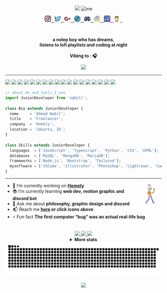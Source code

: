 <div align="center">

<br>

<img src="https://readme-typing-svg.herokuapp.com?color=%23414141&size=250&duration=5000&center=true&width=5000&height=500&lines=Hello+<guys/>!;I'm+nqbill" />
<img src="https://github.com/nqbill/nqbill/blob/main/src/img/me.gif" width="250px" height = "250px" alt="me" />

<a href="https://www.instagram.com/biilll.e"> <img width="20px" height="20px" src="https://github.com/nqbill/nqbill/blob/main/src/icon/instagram.png" alt="instagram" /> &nbsp;
<a href="https://twitter.com/nqbill"> <img width="20px" height="20px" src="https://github.com/nqbill/nqbill/blob/main/src/icon/twitter.png" alt="twitter" /> &nbsp;
<a href="mailto:foooeadonly@gmail.com"> <img width="20px" height="20px" src="https://github.com/nqbill/nqbill/blob/main/src/icon/google-plus.png" alt="gmail" /> &nbsp;
<a href="https://t.me/nqbill"> <img width="20px" height="20px" src="https://github.com/nqbill/nqbill/blob/main/src/icon/telegram.png" alt="telegram" /> &nbsp;
<a href="https://discord.gg/EcqDBw7PbB"> <img width="20px" height="20px" src="https://github.com/nqbill/nqbill/blob/main/src/icon/discord.png" alt="discord" /> &nbsp;
<a href="https://dev.to/nqbill"> <img width="20px" height="20px" src="https://github.com/nqbill/nqbill/blob/main/src/icon/devto.png" alt="devto" /> &nbsp;
<a href="https://www.linkedin.com/in/nqbill"> <img width="20px" height="20px" src="https://github.com/nqbill/nqbill/blob/main/src/icon/linkedin.png" alt="linkedin" /> &nbsp;
<a href="https://www.buymeacoffee.com/nqbill"> <img width="20px" height="20px" src="https://github.com/nqbill/nqbill/blob/main/src/icon/coffee.jpg" alt="buymecoffee" /> &nbsp;
    
</a>

<br>

<p><strong> a nolep boy who has dreams,
<br> listens to lofi playlists and coding at night
<br><br> Vibing to : 🎧  </strong></p>

<a href="https://open.spotify.com/user/nqbill">
    <img src="https://spotifyreadme.herokuapp.com/api/spotify" width="50%" />
</a>

</div>

<hr></hr>

<p align="left">
  
  <img src="https://img.shields.io/badge/-%F0%9F%9A%80%20Tools%20I%20use-orange" />
  <img src="https://img.shields.io/badge/-%3A-orange" />
  
  <!--- Languages --->
  <img src="https://img.shields.io/badge/JavaScript-323330?style=flat&logo=javascript&logoColor=F7DF1E" />
  <img src="https://img.shields.io/badge/TypeScript-007ACC?style=flat&logo=typescript&logoColor=white" />
  <img src="https://img.shields.io/badge/Python-FFD43B?style=flat&logo=python&logoColor=blue" />
  <img src="https://img.shields.io/badge/CSS3-1572B6?style=flat&logo=css3&logoColor=white" />
  <img src="https://img.shields.io/badge/HTML5-E34F26?style=flat&logo=html5&logoColor=white" />
  
  <!--- database --->
  <img src="https://img.shields.io/badge/MySQL-005C84?style=flat&logo=mysql&logoColor=white" />
  <img src="https://img.shields.io/badge/MongoDB-4EA94B?style=flat&logo=mongodb&logoColor=white" />
  <img src="https://img.shields.io/badge/MariaDB-003545?style=flat&logo=mariadb&logoColor=white" />

  <!--- frameworks --->
  <img src="https://img.shields.io/badge/Node.js-339933?style=flat&logo=nodedotjs&logoColor=white" />
  <img src="https://img.shields.io/badge/Bootstrap-563D7C?style=flat&logo=bootstrap&logoColor=white" />
  <img src="https://img.shields.io/badge/Tailwind_CSS-38B2AC?style=flat&logo=tailwind-css&logoColor=white" />
  
  <!--- mysoftware --->
  <img src="https://img.shields.io/badge/Visual_Studio_Code-0078D4?style=flat&logo=visual%20studio%20code&logoColor=white" />
  <img src="https://img.shields.io/badge/Adobe%20Illustrator-FF9A00?style=flat&logo=adobe%20illustrator&logoColor=white" />
  <img src="https://img.shields.io/badge/Adobe%20Photoshop-31A8FF?style=flat&logo=Adobe%20Photoshop&logoColor=black" />
  <img src="https://img.shields.io/badge/Adobe%20Lightroom-31A8FF?style=flat&logo=Adobe%20Lightroom&logoColor=white" />
  <img src="https://img.shields.io/badge/Canva-%2300C4CC.svg?&style=flat&logo=Canva&logoColor=white" />

</p>

```javascript
// about_me_and_tools_I_use 
import JuniorDeveloper from 'nqbill';

class Bio extends JuniorDeveloper {
  name     = 'Ahmad Nabil';
  title    = 'Freelancer';
  company  = 'Homely';
  location = 'Jakarta, ID';
}

class Skills extends JuniorDeveloper {
  languages  = ['JavaScript', 'Typescript', 'Python', 'CSS', 'HTML'];
  databases  = ['MySQL', 'MongoDB', 'MariaDB'];
  frameworks = ['Node.js', 'Bootstrap', 'Tailwind'];
  mysoftware = ['VSCode', 'Illustrator', 'Photoshop', 'Lightroom', 'Canva']
}
```

<hr></hr>

<img src="https://github.com/nqbill/nqbill/blob/main/src/img/walk.gif?raw=true" width="15%" align="right" alt="Github" />

- 🔭 I’m currently working on **[Homely](https://github.com/homelyy)** 
- 📚 I’m currently learning **web dev, motion graphic and discord bot**
- 💭 Ask me about **philosophy, graphic design and discord**
- 📬 Reach me **[here](mailto:foooeadonly@gmail.com) or click icons above**
- ⚡ Fun fact **The first computer “bug” was an actual real-life bug**

<br>

<div align="center" >
<a href="https://github.com/nqbill">
    
<img src="https://github-profile-summary-cards.vercel.app/api/cards/stats?username=nqbill&theme=nord_bright" width="32.5%">
<img src="https://github-profile-summary-cards.vercel.app/api/cards/repos-per-language?username=nqbill&theme=nord_bright" width="32.5%">
<img src="https://github-profile-summary-cards.vercel.app/api/cards/most-commit-language?username=nqbill&theme=nord_bright" width="32.5%">
    
</a>
    
<details>

<summary> <strong> More stats </strong> </summary>
<a href="https://github.com/nqbill">
<img src="https://github-profile-summary-cards.vercel.app/api/cards/profile-details?username=nqbill&theme=nord_bright" >

</details>

<a href="https://github.com/nqbill">
<img src="https://raw.githubusercontent.com/nqbill/nqbill/d789ec981b133425f62eb0259d589d92f8b19ce1/src/img/snake.svg" width="1000"/> <br> <br>
<img src="https://readme-typing-svg.herokuapp.com?color=%23363636&size=35&duration=7000&center=true&vCenter=true&width=1000&lines=This+page+is+best+viewed+with+dark+mode+off" width="60%" />

</div>
